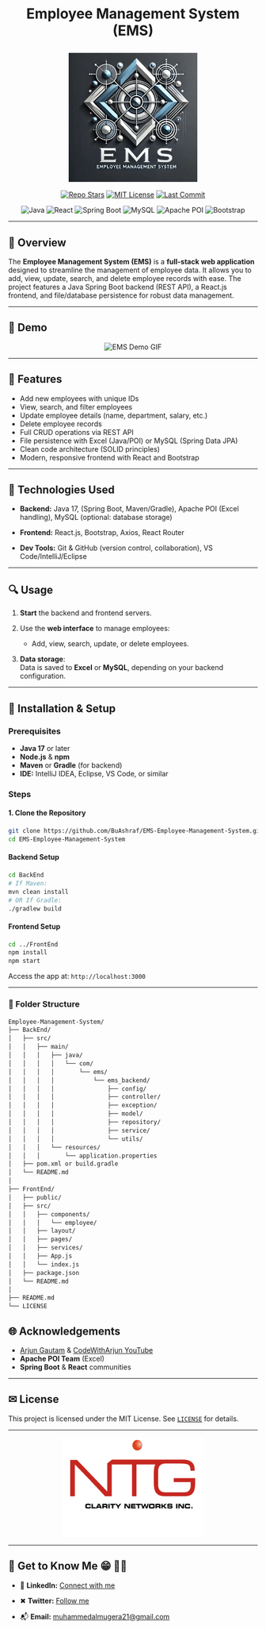 # <p align="center">Employee Management System (EMS)</p>
<p align="center">
  <img src="https://github.com/BuAshraf/EMS-Employee-Management-System/blob/main/assets/EMS_logo.jpg" height="260">
</p>

<p align="center">
  <a href="https://github.com/BuAshraf/Employee-Management-System"><img alt="Repo Stars" src="https://img.shields.io/github/stars/BuAshraf/Employee-Management-System?style=for-the-badge"></a>
  <a href="https://github.com/BuAshraf/Employee-Management-System/blob/main/LICENSE"><img alt="MIT License" src="https://img.shields.io/github/license/BuAshraf/Employee-Management-System?style=for-the-badge"></a>
  <a href="https://github.com/BuAshraf/Employee-Management-System/commits/main"><img alt="Last Commit" src="https://img.shields.io/github/last-commit/BuAshraf/Employee-Management-System?style=for-the-badge"></a>
</p>

<p align="center">
  <img alt="Java" src="https://img.shields.io/badge/java-%23ED8B00.svg?style=for-the-badge&logo=openjdk&logoColor=white"/>
  <img alt="React" src="https://img.shields.io/badge/react-%2320232a.svg?style=for-the-badge&logo=react&logoColor=%2361DAFB"/>
  <img alt="Spring Boot" src="https://img.shields.io/badge/springboot-6DB33F.svg?style=for-the-badge&logo=springboot&logoColor=white"/>
  <img alt="MySQL" src="https://img.shields.io/badge/mysql-%2300f.svg?style=for-the-badge&logo=mysql&logoColor=white"/>
  <img alt="Apache POI" src="https://img.shields.io/badge/apache%20poi-%23D42029.svg?style=for-the-badge&logo=apache&logoColor=white"/>
  <img alt="Bootstrap" src="https://img.shields.io/badge/bootstrap-%23563D7C.svg?style=for-the-badge&logo=bootstrap&logoColor=white"/>
</p>

---

## 📜 Overview

The **Employee Management System (EMS)** is a **full-stack web application** designed to streamline the management of employee data. It allows you to add, view, update, search, and delete employee records with ease. The project features a Java Spring Boot backend (REST API), a React.js frontend, and file/database persistence for robust data management.

---

## 🎥 Demo

<p align="center">
  <img src="https://media.giphy.com/media/Lp5ajft6rI8f1I3CvR/giphy.gif" height="300" alt="EMS Demo GIF"/>
  <!-- Replace this link with your own GIF or screenshots! -->
</p>


---

## 🚀 Features

- Add new employees with unique IDs
- View, search, and filter employees
- Update employee details (name, department, salary, etc.)
- Delete employee records
- Full CRUD operations via REST API
- File persistence with Excel (Java/POI) or MySQL (Spring Data JPA)
- Clean code architecture (SOLID principles)
- Modern, responsive frontend with React and Bootstrap

---

## 🔧 Technologies Used

- **Backend:** Java 17, (Spring Boot, Maven/Gradle), Apache POI (Excel handling), MySQL (optional: database storage)
  
- **Frontend:** React.js, Bootstrap,  Axios, React Router
  
- **Dev Tools:** Git & GitHub (version control, collaboration), VS Code/IntelliJ/Eclipse

---

## 🔍 Usage

1. **Start** the backend and frontend servers.

2. Use the **web interface** to manage employees:
    - Add, view, search, update, or delete employees.

3. **Data storage**:  
   Data is saved to **Excel** or **MySQL**, depending on your backend configuration.

---

## 💼 Installation & Setup

### Prerequisites

- **Java 17** or later
- **Node.js** & **npm**
- **Maven** or **Gradle** (for backend)
- **IDE:** IntelliJ IDEA, Eclipse, VS Code, or similar

### Steps

#### 1. Clone the Repository

```bash
git clone https://github.com/BuAshraf/EMS-Employee-Management-System.git
cd EMS-Employee-Management-System
```
#### Backend Setup
```bash
cd BackEnd
# If Maven:
mvn clean install
# OR If Gradle:
./gradlew build
```
#### Frontend Setup
```bash
cd ../FrontEnd
npm install
npm start
```
Access the app at: `http://localhost:3000`

---

### 📂 Folder Structure
```bash
Employee-Management-System/
├── BackEnd/
│   ├── src/
│   │   ├── main/
│   │   │   ├── java/
│   │   │   │   └── com/
│   │   │   │       └── ems/
│   │   │   │           └── ems_backend/
│   │   │   │               ├── config/
│   │   │   │               ├── controller/
│   │   │   │               ├── exception/
│   │   │   │               ├── model/
│   │   │   │               ├── repository/
│   │   │   │               ├── service/
│   │   │   │               └── utils/
│   │   │   └── resources/
│   │   │       └── application.properties
│   ├── pom.xml or build.gradle
│   └── README.md
│
├── FrontEnd/
│   ├── public/
│   ├── src/
│   │   ├── components/
│   │   │   └── employee/
│   │   ├── layout/
│   │   ├── pages/
│   │   ├── services/
│   │   ├── App.js
│   │   └── index.js
│   ├── package.json
│   └── README.md
│
├── README.md
└── LICENSE
```
## 🌐 Acknowledgements

- [Arjun Gautam](https://github.com/arjungautam1) & [CodeWithArjun YouTube](https://www.youtube.com/@CodeWithArjun)
- **Apache POI Team** (Excel)
- **Spring Boot** & **React** communities

---

## ✉ License

This project is licensed under the MIT License. See [`LICENSE`](LICENSE) for details.

---
<p align="center">
  <a href="https://ntgclarity.com/" target="_blank">
    <img
      src="https://github.com/BuAshraf/Employee-Management-System/blob/main/assets/NTG%20logo.gif"
      height="200"
      alt="NTG logo"
    >
  </a>
</p>

---

## 💬 Get to Know Me  😁 👨‍💻

- 💼 **LinkedIn:** [Connect with me](https://www.linkedin.com/in/muhammed-alkulaib-773492238)
  
- ✖ **Twitter:** [Follow me](https://twitter.com/bo_ashraf)
  
- 📬 **Email:** [muhammedalmugera21@gmail.com](mailto:muhammedalmugera21@gmail.com)

